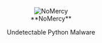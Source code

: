 <div align="center">
  <img src="https://github.com/soumeswar/NoMercy/blob/main/nomercy.png" alt="NoMercy"/>
</div>

<div align="center">
  **NoMercy**
  <p>Undetectable Python Malware</p>
</div>
